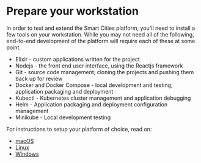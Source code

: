 # Prepare your workstation
In order to test and extend the Smart Cities platform, you'll need to install a few tools on your workstation.
While you may not need all of the following, end-to-end development of the platform will require each of these at some point.
* Elixir - custom applications written for the project
* Nodejs - the front end user interface, using the Reactjs framework
* Git - source code management; cloning the projects and pushing them back up for review
* Docker and Docker Compose - local development and testing; application packaging and deployment
* Kubectl - Kubernetes cluster management and application debugging
* Helm - Application packaging and deployment configuration management
* Minikube - Local development testing

For instructions to setup your platform of choice, read on:
* [macOS](https://github.com/smartcitiesdata/smartcitiesdata/wiki/macOS-Setup)
* [Linux](https://github.com/smartcitiesdata/smartcitiesdata/wiki/Linux-Setup)
* [Windows](https://github.com/smartcitiesdata/smartcitiesdata/wiki/Windows-Setup)